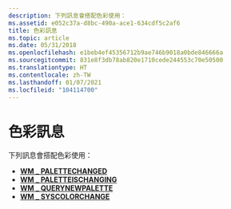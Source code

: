 ```yaml
---
description: 下列訊息會搭配色彩使用：
ms.assetid: e052c37a-d8bc-490a-ace1-634cdf5c2af6
title: 色彩訊息
ms.topic: article
ms.date: 05/31/2018
ms.openlocfilehash: e1beb4ef45356712b9ae746b9018a0bde846666a
ms.sourcegitcommit: 831e8f3db78ab820e1710cede244553c70e50500
ms.translationtype: HT
ms.contentlocale: zh-TW
ms.lasthandoff: 01/07/2021
ms.locfileid: "104114700"
---
```

# <a name="color-messages"></a>色彩訊息

下列訊息會搭配色彩使用：

-   [**WM \_ PALETTECHANGED**](wm-palettechanged.md)
-   [**WM \_ PALETTEISCHANGING**](wm-paletteischanging.md)
-   [**WM \_ QUERYNEWPALETTE**](wm-querynewpalette.md)
-   [**WM \_ SYSCOLORCHANGE**](wm-syscolorchange.md)

 

 



